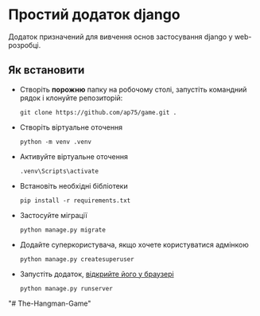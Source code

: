 # Простий додаток django

Додаток призначений для вивчення основ застосування django у web-розробці.

## Як встановити

* Створіть **порожню** папку на робочому столі, запустіть командний рядок і клонуйте репозиторій:

      git clone https://github.com/ap75/game.git .

* Створіть віртуальне оточення

      python -m venv .venv

* Активуйте віртуальне оточення

      .venv\Scripts\activate

* Встановіть необхідні бібліотеки

      pip install -r requirements.txt

* Застосуйте міграції

      python manage.py migrate

* Додайте суперкористувача, якщо хочете користуватися адмінкою

      python manage.py createsuperuser

* Запустіть додаток, [відкрийте його у браузері](http://127.0.0.1:8000/)

      python manage.py runserver
"# The-Hangman-Game" 
